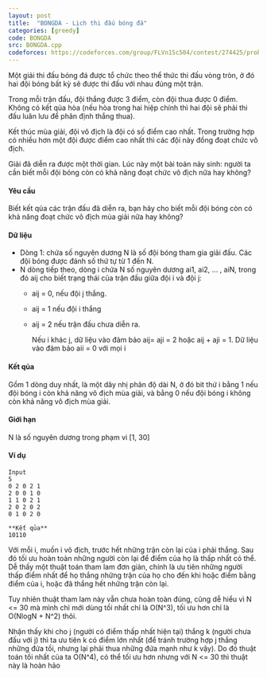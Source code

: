 ```yaml
---
layout: post
title:  "BONGDA - Lịch thi đấu bóng đá"
categories: [greedy]
code: BONGDA
src: BONGDA.cpp
codeforces: https://codeforces.com/group/FLVn1Sc504/contest/274425/problem/V
---
```



Một giải thi đấu bóng đá được tổ chức theo thể thức thi đấu vòng tròn, ở đó hai đội bóng bất kỳ sẽ được thi đấu với nhau đúng một trận.

Trong mỗi trận đấu, đội thắng được 3 điểm, còn đội thua được 0 điểm. Không có kết qủa hòa (nếu hòa trong hai hiệp chính thì hai đội sẽ phải thi đấu luân lưu để phân định thắng thua).

Kết thúc mùa giải, đội vô địch là đội có số điểm cao nhất. Trong trường hợp có nhiều hơn một đội được điểm cao nhất thì các đội này đồng đoạt chức vô địch.

Giải đã diễn ra được một thời gian. Lúc này một bài toán nảy sinh: người ta cần biết mỗi đội bóng còn có khả năng đoạt chức vô địch nữa hay không?

#### Yêu cầu

Biết kết qủa các trận đấu đã diễn ra, bạn hãy cho biết mỗi đội bóng còn có khả năng đoạt chức vô địch mùa giải nữa hay không?

#### Dữ liệu

*   Dòng 1: chứa số nguyên dương N là số đội bóng tham gia giải đấu. Các đội bóng được đánh số thứ tự từ 1 đến N.
*   N dòng tiếp theo, dòng i chứa N số nguyên dương ai1, ai2, ... , aiN, trong đó aij cho biết trạng thái của trận đấu giữa đội i và đội j:
    *   aij = 0, nếu đội j thắng.
    *   aij = 1 nếu đội i thắng
    *   aij = 2 nếu trận đấu chưa diễn ra.
        
        Nếu i khác j, dữ liệu vào đảm bảo aij\= aji = 2 hoặc aij + aji = 1. Dữ liệu vào đảm bảo aii = 0 với mọi i
        

#### Kết qủa

Gồm 1 dòng duy nhất, là một dãy nhị phân độ dài N, ở đó bit thứ i bằng 1 nếu đội bóng i còn khả năng vô địch mùa giải, và bằng 0 nếu đội bóng i không còn khả năng vô địch mùa giải.

#### Giới hạn

N là số nguyên dương trong phạm vi \[1, 30\]

#### Ví dụ

```
Input
5
0 2 0 2 1 
2 0 0 1 0 
1 1 0 2 1 
2 0 2 0 2 
0 1 0 2 0

**Kết qủa**
10110
```

<!--more-->




Với mỗi i, muốn i vô địch, trước hết những trận còn lại của i phải thắng. Sau đó tối ưu hoàn toàn những người còn lại để điểm của họ là thấp nhất có thể. Dễ thấy một thuật toán tham lam đơn giản, chính là ưu tiên những người thấp điểm nhất để họ thắng những trận của họ cho đến khi hoặc điểm bằng điểm của i, hoặc đã thắng hết những trận còn lại. 

Tuy nhiên thuật tham lam này vẫn chưa hoàn toàn đúng, cũng dễ hiểu vì N <= 30 mà mình chỉ mới dùng tồi nhất chỉ là O(N^3), tối ưu hơn chỉ là O(NlogN + N^2) thôi. 

Nhận thấy khi cho j (người có điểm thấp nhất hiện tại) thắng k (người chưa đấu với j) thì ta ưu tiên k có điểm lớn nhất (để tránh trường hợp j thắng những đứa tồi, nhưng lại phải thua những đứa mạnh như k vậy). Do đó thuật toán tồi nhất của ta O(N^4), có thể tối ưu hơn nhưng với N <= 30 thì thuật này là hoàn hảo
